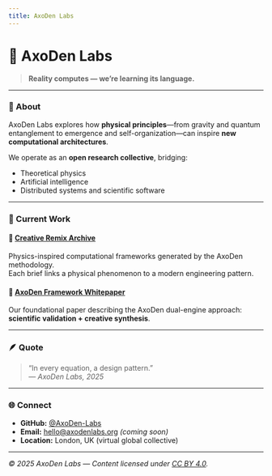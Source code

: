 ```yaml
---
title: AxoDen Labs
---
```


# 🌌 **AxoDen Labs**

> **Reality computes — we’re learning its language.**

---

### 🧭 About

AxoDen Labs explores how **physical principles**—from gravity and quantum entanglement to emergence and self-organization—can inspire **new computational architectures**.

We operate as an **open research collective**, bridging:
- Theoretical physics  
- Artificial intelligence  
- Distributed systems and scientific software  

---

### 🧩 Current Work

#### 🔬 [Creative Remix Archive](https://github.com/AxoDen-Labs/creative-remix-archive)
Physics-inspired computational frameworks generated by the AxoDen methodology.  
Each brief links a physical phenomenon to a modern engineering pattern.

#### 📜 [AxoDen Framework Whitepaper](https://github.com/AxoDen-Labs/whitepapers)
Our foundational paper describing the AxoDen dual-engine approach:  
**scientific validation + creative synthesis**.

---

### 🪶 Quote

> “In every equation, a design pattern.”  
> — *AxoDen Labs, 2025*

---

### 🌐 Connect

- **GitHub:** [@AxoDen-Labs](https://github.com/AxoDen-Labs)  
- **Email:** hello@axodenlabs.org *(coming soon)*  
- **Location:** London, UK (virtual global collective)

---
_© 2025 AxoDen Labs — Content licensed under [CC BY 4.0](https://creativecommons.org/licenses/by/4.0/)._

